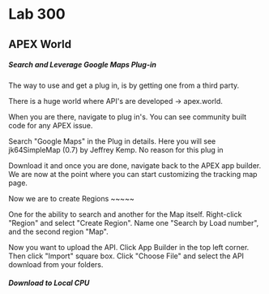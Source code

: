 # Lab 300
## APEX World
##### Search and Leverage Google Maps Plug-in

The way to use and get a plug in, is by getting one from a third party. <!--what is a third party--> <!--FIGURE OUT COLOR CHANGE-->

There is a huge world where API's are developed -> apex.world. <!--(Apex world is _________-->

When you are there, navigate to plug in's. You can see community built code for any APEX issue.

Search "Google Maps" in the Plug in details. Here you will see jk64SimpleMap (0.7) by Jeffrey Kemp. No reason for this plug in<!--this plug in does ________-->

Download it and once you are done, navigate back to the APEX app builder. We are now at the point where you can start customizing the tracking map page. 

Now we are to create Regions ~~~~~ <!--what is a region-->

<!-- this is also in Lab 500. Should we also merge? -->

One for the ability to search and another for the Map itself. Right-click "Region" and select "Create Region". Name one "Search by Load number", and the second region "Map".

Now you want to upload the API. Click App Builder in the top left corner. Then click "Import" square box. Click "Choose File" and select the API download from your folders.

##### Download to Local CPU

<!-- what specifically do we want to dowload to local CPU and why should that go here?-->
